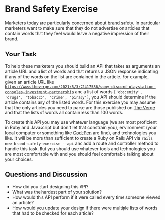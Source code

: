 # Brand Safety Exercise

Marketers today are particularly concerned about [brand safety](https://en.wikipedia.org/wiki/Brand_safety). In particular marketers want to make sure that they do not advertise on articles that contain words that they feel would leave a negative impression of their brand.

## Your Task

To help these marketers you should build an API that takes as arguments an article URL and a list of words and that returns a JSON response indicating if any of the words on the list are contained in the article. For example, given an article URL like [`https://www.theverge.com/2021/5/3/22417586/sony-discord-playstation-consoles-investment-partnership`](https://www.theverge.com/2021/5/3/22417586/sony-discord-playstation-consoles-investment-partnership) and a list of words `['obscenity', 'drugs', 'tobacco', 'crime', 'piracy']`, you API should determine if the article contains any of the listed words. For this exercise you may assume that the only articles you need to parse are those published on [The Verge](https://www.theverge.com) and that the lists of words all contain less than 100 words.

To create this API you may use whatever language (we are most proficient in Ruby and Javascript but don't let that constrain you), environment (your local computer or something like [CodePen](https://codepen.io/) are fine), and technologies you like. It will be more than sufficient to create a Ruby on Rails API via `rails new brand-safety-exercise --api` and add a route and controller method to handle this task. But you should use whatever tools and technologies you are most comfortable with and you should feel comfortable talking about your choices.

## Questions and Discussion

- How did you start designing this API?
- What was the hardest part of your solution?
- How would this API perform if it were called every time someone viewed an article?
- How would you update your design if there were multiple lists of words that had to be checked for each article?
